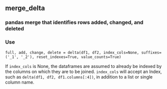 ## merge_delta
### pandas merge that identifies rows added, changed, and deleted

### Use

`full, add, change, delete = delta(df1, df2, index_cols=None, suffixes=('_1', '_2'),
                                   reset_indexes=True, value_counts=True)`

If `index_cols` is None, the dataframes are assumed to already be indexed by the
columns on which they are to be joined. `index_cols` will accept an Index, such as
`delta(df1, df2, df1.columns[:4])`, in addition to a list or single column name.
